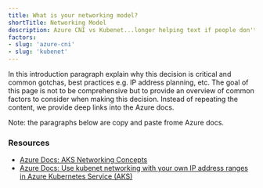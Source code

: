 ```yaml
---
title: What is your networking model?
shortTitle: Networking Model
description: Azure CNI vs Kubenet...longer helping text if people don't understand what this question means.
factors:
- slug: 'azure-cni'
- slug: 'kubenet'
---
```


In this introduction paragraph explain why this decision is critical and common gotchas, best practices e.g. IP address planning, etc. The goal of this page is not to be comprehensive but to provide an overview of common factors to consider when making this decision. Instead of repeating the content, we provide deep links into the Azure docs.

Note: the paragraphs below are copy and paste frome Azure docs.

### Resources

- [Azure Docs: AKS Networking Concepts](https://docs.microsoft.com/en-us/azure/aks/concepts-network)
- [Azure Docs: Use kubenet networking with your own IP address ranges in Azure Kubernetes Service (AKS)](https://docs.microsoft.com/en-us/azure/aks/configure-kubenet)